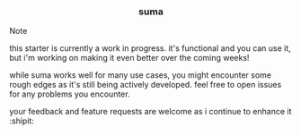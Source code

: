 <div align="center">

### suma

</div>

> [!NOTE]  
> this starter is currently a work in progress. it's functional and you can use it, but i'm working on making it even better over the coming weeks!
>
> while suma works well for many use cases, you might encounter some rough edges as it's still being actively developed. feel free to open issues for any problems you encounter.
>
> your feedback and feature requests are welcome as i continue to enhance it :shipit:
